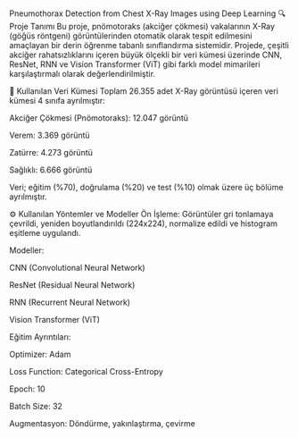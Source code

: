 Pneumothorax Detection from Chest X-Ray Images using Deep Learning
🔍 Proje Tanımı
Bu proje, pnömotoraks (akciğer çökmesi) vakalarının X-Ray (göğüs röntgeni) görüntülerinden otomatik olarak tespit edilmesini amaçlayan bir derin öğrenme tabanlı sınıflandırma sistemidir. Projede, çeşitli akciğer rahatsızlıklarını içeren büyük ölçekli bir veri kümesi üzerinde CNN, ResNet, RNN ve Vision Transformer (ViT) gibi farklı model mimarileri karşılaştırmalı olarak değerlendirilmiştir.

🧪 Kullanılan Veri Kümesi
Toplam 26.355 adet X-Ray görüntüsü içeren veri kümesi 4 sınıfa ayrılmıştır:

Akciğer Çökmesi (Pnömotoraks): 12.047 görüntü

Verem: 3.369 görüntü

Zatürre: 4.273 görüntü

Sağlıklı: 6.666 görüntü

Veri; eğitim (%70), doğrulama (%20) ve test (%10) olmak üzere üç bölüme ayrılmıştır.

⚙️ Kullanılan Yöntemler ve Modeller
Ön İşleme:
Görüntüler gri tonlamaya çevrildi, yeniden boyutlandırıldı (224x224), normalize edildi ve histogram eşitleme uygulandı.

Modeller:

CNN (Convolutional Neural Network)

ResNet (Residual Neural Network)

RNN (Recurrent Neural Network)

Vision Transformer (ViT)

Eğitim Ayrıntıları:

Optimizer: Adam

Loss Function: Categorical Cross-Entropy

Epoch: 10

Batch Size: 32

Augmentasyon: Döndürme, yakınlaştırma, çevirme

